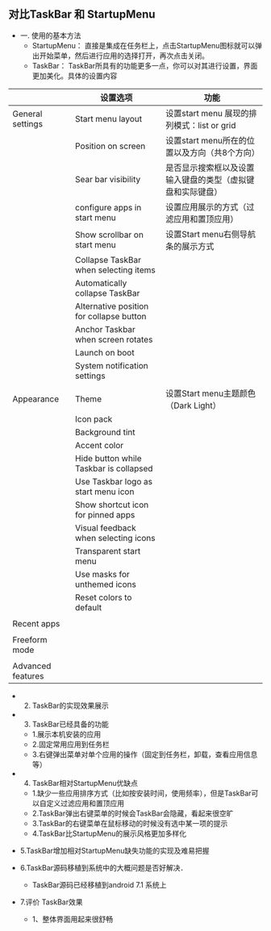 ## 对比TaskBar 和 StartupMenu
  - 一. 使用的基本方法
    - StartupMenu： 直接是集成在任务栏上，点击StartupMenu图标就可以弹出开始菜单，然后进行应用的选择打开，再次点击关闭。
    - TaskBar： TaskBar所具有的功能更多一点，你可以对其进行设置，界面更加美化。具体的设置内容  
    
||设置选项|功能|
|---|---|---|
|General settings|Start menu layout|设置start menu 展现的排列模式：list or grid|
||Position on screen|设置start menu所在的位置以及方向（共8个方向）|
||Sear bar visibility|是否显示搜索框以及设置输入键盘的类型（虚拟键盘和实际键盘）|
||configure apps in start menu|设置应用展示的方式（过滤应用和置顶应用）|
||Show scrollbar on start menu|设置Start menu右侧导航条的展示方式|
||Collapse TaskBar when selecting items||
||Automatically collapse TaskBar||
||Alternative position for collapse button||
||Anchor Taskbar when screen rotates||
||Launch on boot||
||System notification settings||
||||
|Appearance|Theme|设置Start menu主题颜色（Dark Light）|
||Icon pack||
||Background tint||
||Accent color||
||Hide button while Taskbar is collapsed||
||Use Taskbar logo as start menu icon||
||Show shortcut icon for pinned apps||
||Visual feedback when selecting icons||
||Transparent start menu||
||Use masks for unthemed icons||
||Reset colors to default||
||||
|Recent apps|||
||||
|Freeform mode|||
||||
|Advanced features|||

  - 2. TaskBar的实现效果展示
  - 3. TaskBar已经具备的功能
    - 1.展示本机安装的应用
    - 2.固定常用应用到任务栏
    - 3.右键弹出菜单对单个应用的操作（固定到任务栏，卸载，查看应用信息等）
  - 4. TaskBar相对StartupMenu优缺点
    - 1.缺少一些应用排序方式（比如按安装时间，使用频率），但是TaskBar可以自定义过滤应用和置顶应用
    - 2.TaskBar弹出右键菜单的时候会TaskBar会隐藏，看起来很空旷
    - 3.TaskBar的右键菜单在鼠标移动的时候没有选中某一项的提示
    - 4.TaskBar比StartupMenu的展示风格更加多样化
    
  - 5.TaskBar增加相对StartupMenu缺失功能的实现及难易把握
  - 6.TaskBar源码移植到系统中的大概问题是否好解决．
    - TaskBar源码已经移植到android 7.1 系统上
    
  - 7.评价 TaskBar效果
    - 1、整体界面用起来很舒畅
